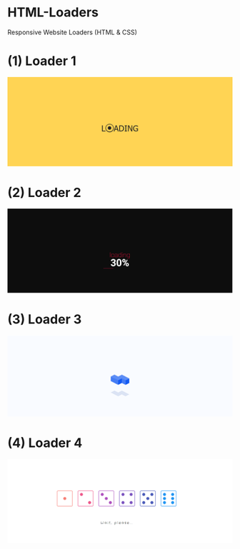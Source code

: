 # HTML-Loaders
Responsive Website Loaders (HTML &amp; CSS)
# (1) Loader 1
![Loader 1](/loader1.png)
# (2) Loader 2
![Loader 2](/loader2.png)
# (3) Loader 3
![Loader 3](/loader3.png)
# (4) Loader 4
![Loader 4](/loader4.png)
